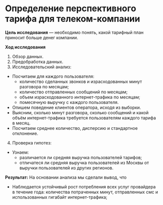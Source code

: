 # Определение перспективного тарифа для телеком-компании


**Цель исследования** — необходимо понять, какой тарифный план приносит больше денег компании.


**Ход исследования**

1. Обзор данных.
2. Предобработка данных.
3. Исследовательский анализ:
 - Посчитаем для каждого пользователя:
    * количество сделанных звонков и израсходованных минут разговора по месяцам;
    * количество отправленных сообщений по месяцам;
    * объем израсходованного интернет-трафика по месяцам;
    * помесячную выручку с каждого пользователя.
 - Опишем поведение клиентов оператора, исходя из выборки.
 - Выясним, сколько минут разговора, сколько сообщений и какой объём интернет-трафика требуется пользователям каждого тарифа в месяц.
 - Посчитаем среднее количество, дисперсию и стандартное отклонение.
4. Проверка гипотез:
 - Узнаем:
    * различается ли средняя выручка пользователей тарифов;
    * отличатеся ли средняя выручка пользователей из Москвы от выручки пользователей из других регионов.

**Результат:** На основании анализа мы сделали вывод, что 
- Наблюдается устойчивый рост потребления всех услуг провайдера в течение года: количества потраченных минут, отправленных смс и использованных гигабайт интернет-трафика;

